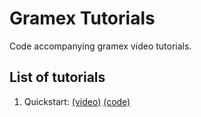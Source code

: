 # Gramex Tutorials
Code accompanying gramex video tutorials.

## List of tutorials

1. Quickstart: [(video)](https://www.youtube.com/watch?v=208kDVXZs-I) [(code)](quickstart/)